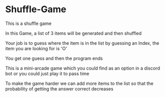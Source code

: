 # Shuffle-Game

This is a shuffle game 

In this Game, a list of 3 items will be generated and then shuffled 

Your job is to guess where the item is in the list by guessing an Index, the item you are looking for is 'O'

You get one guess and then the program ends 

This is a mini-arcade game which you could find as an option in a discord bot or you could just play it to pass time

To make the game harder we can add more items to the list so that the probability of getting the answer correct decreases

